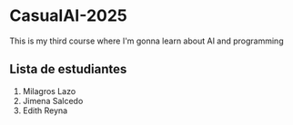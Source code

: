 # CasualAI-2025
This is my third course where I'm gonna learn about AI and programming

## Lista de estudiantes
1. Milagros Lazo
2. Jimena Salcedo
3. Edith Reyna
